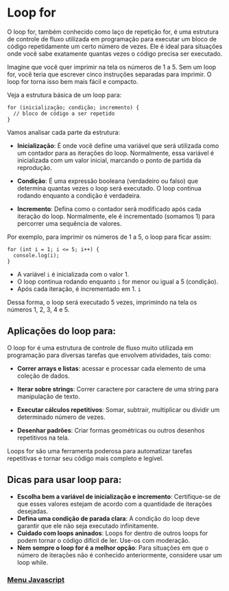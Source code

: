 # Loop for

O loop for, também conhecido como laço de repetição for, é uma estrutura de controle de fluxo utilizada em programação para executar um bloco de código repetidamente um certo número de vezes. Ele é ideal para situações onde você sabe exatamente quantas vezes o código precisa ser executado.

Imagine que você quer imprimir na tela os números de 1 a 5.   Sem um loop for, você teria que escrever cinco instruções separadas para imprimir. O loop for torna isso bem mais fácil e compacto.

Veja a estrutura básica de um loop para:

```
for (inicialização; condição; incremento) {
  // bloco de código a ser repetido
}
```

Vamos analisar cada parte da estrutura:

- **Inicialização**: É onde você define uma variável que será utilizada como um contador para as iterações do loop. Normalmente, essa variável é inicializada com um valor inicial, marcando o ponto de partida da reprodução.

- **Condição**: É uma expressão booleana (verdadeiro ou falso) que determina quantas vezes o loop será executado. O loop continua rodando enquanto a condição é verdadeira.

- **Incremento**: Defina como o contador será modificado após cada iteração do loop. Normalmente, ele é incrementado (somamos 1) para percorrer uma sequência de valores.

Por exemplo, para imprimir os números de 1 a 5, o loop para ficar assim:

```
for (int i = 1; i <= 5; i++) {
  console.log(i);
}
```

- A variável `i` é inicializada com o valor 1.
- O loop continua rodando enquanto `i` for menor ou igual a 5 (condição).
- Após cada iteração, é incrementado em 1. `i`

Dessa forma, o loop será executado 5 vezes, imprimindo na tela os números 1, 2, 3, 4 e 5.

## Aplicações do loop para:

O loop for é uma estrutura de controle de fluxo muito utilizada em programação para diversas tarefas que envolvem atividades, tais como:

- **Correr arrays e listas**: acessar e processar cada elemento de uma coleção de dados.

- **Iterar sobre strings**: Correr caractere por caractere de uma string para manipulação de texto.

- **Executar cálculos repetitivos**: Somar, subtrair, multiplicar ou dividir um determinado número de vezes.

- **Desenhar padrões**: Criar formas geométricas ou outros desenhos repetitivos na tela.

Loops for são uma ferramenta poderosa para automatizar tarefas repetitivas e tornar seu código mais completo e legível.

## Dicas para usar loop para:

- **Escolha bem a variável de inicialização e incremento**: Certifique-se de que esses valores estejam de acordo com a quantidade de iterações desejadas.
- **Defina uma condição de parada clara**: A condição do loop deve garantir que ele não seja executado infinitamente.
- **Cuidado com loops aninados**: Loops for dentro de outros loops for podem tornar o código difícil de ler. Use-os com moderação.
- **Nem sempre o loop for é a melhor opção**: Para situações em que o número de iterações não é conhecido anteriormente, considere usar um loop while.

### [Menu Javascript](../menu_javascript.md)